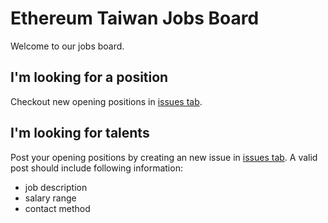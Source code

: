 # Ethereum Taiwan Jobs Board

Welcome to our jobs board.

## I'm looking for a position

Checkout new opening positions in [issues tab](https://github.com/EtherTW/jobs/issues).

## I'm looking for talents

Post your opening positions by creating an new issue in [issues tab](https://github.com/EtherTW/jobs/issues). A valid post should include following information:

- job description
- salary range
- contact method

